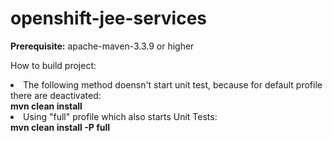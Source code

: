 # openshift-jee-services

<b>Prerequisite:</b> 
apache-maven-3.3.9 or higher

How to build project:
<li>The following method doensn't start unit test, because for default profile there are deactivated:<br>
<b>mvn clean install</b><br/>
</li>
<li>Using "full" profile which also starts Unit Tests:<br>
<b>mvn clean install -P full</b><br/>
</li>


